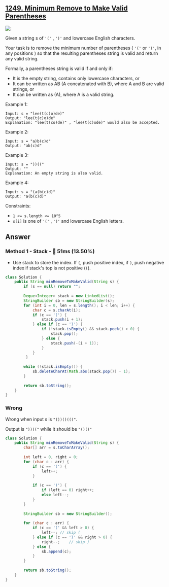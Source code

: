 ## [1249. Minimum Remove to Make Valid Parentheses](https://leetcode.com/problems/minimum-remove-to-make-valid-parentheses/)

![](https://github.com/weltond/DataStructure/blob/master/medium.PNG)

Given a string s of `'('` , `')'` and lowercase English characters. 

Your task is to remove the minimum number of parentheses ( `'('` or `')'`, in any positions ) so that the resulting parentheses string is valid and return any valid string.

Formally, a parentheses string is valid if and only if:

- It is the empty string, contains only lowercase characters, or
- It can be written as AB (A concatenated with B), where A and B are valid strings, or
- It can be written as (A), where A is a valid string.
 

Example 1:

```
Input: s = "lee(t(c)o)de)"
Output: "lee(t(c)o)de"
Explanation: "lee(t(co)de)" , "lee(t(c)ode)" would also be accepted.
```

Example 2:

```
Input: s = "a)b(c)d"
Output: "ab(c)d"
```

Example 3:

```
Input: s = "))(("
Output: ""
Explanation: An empty string is also valid.
```

Example 4:

```
Input: s = "(a(b(c)d)"
Output: "a(b(c)d)"
```

Constraints:

- `1 <= s.length <= 10^5`
- `s[i]` is one of  `'('` , `')'` and lowercase English letters.
## Answer
### Method 1 - Stack - :turtle: 51ms (13.50%)

- Use stack to store the index. If `(`, push positive index, if `)`, push negative index if stack's top is not positive (`(`).

```java
class Solution {
    public String minRemoveToMakeValid(String s) {
        if (s == null) return "";
        
        Deque<Integer> stack = new LinkedList();
        StringBuilder sb = new StringBuilder(s);
        for (int i = 0, len = s.length(); i < len; i++) {
            char c = s.charAt(i);
            if (c == '(') {
                stack.push(i + 1);
            } else if (c == ')') {
                if (!stack.isEmpty() && stack.peek() > 0) {
                    stack.pop();
                } else {
                    stack.push(-(i + 1));
                }
            }
         }
        
        while (!stack.isEmpty()) {
            sb.deleteCharAt(Math.abs(stack.pop()) - 1);
        }    
        
        return sb.toString();
    }
}
```

### Wrong 

Wrong when input s is `"())()((("`.

Output is `"))(("` while it should be `"()()"`

```java
class Solution {
    public String minRemoveToMakeValid(String s) {
        char[] arr = s.toCharArray();
        
        int left = 0, right = 0;
        for (char c : arr) {
            if (c == '(') {
                left++;
            }
            
            if (c == ')') {
                if (left == 0) right++;
                else left--;
            }
        }
        
        StringBuilder sb = new StringBuilder();
        
        for (char c : arr) {
            if (c == '(' && left > 0) {
                left--; // skip (
            } else if (c == ')' && right > 0) {
                right--;    // skip )
            } else {
                sb.append(c);
            }
        }
        
        return sb.toString();
    }
}
```
